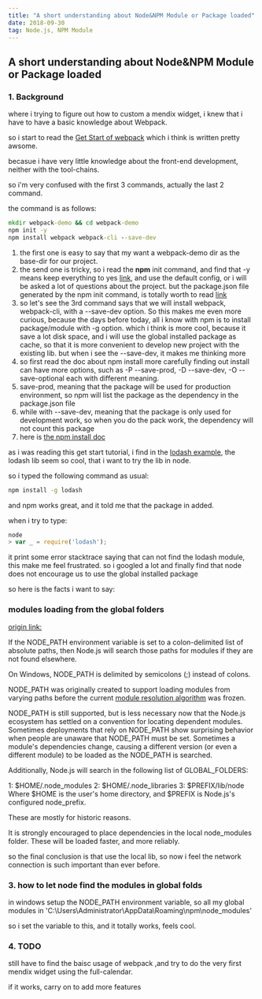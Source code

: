 ```yaml
---
title: "A short understanding about Node&NPM Module or Package loaded"
date: 2018-09-30
tag: Node.js, NPM Module
---
```


## A short understanding about Node&NPM Module or Package loaded

### 1. Background

where i trying to figure out how to custom a mendix widget, i knew that i have to have a basic knowledge about Webpack.

so i start to read the [Get Start of webpack](https://webpack.js.org/guides/getting-started/) which i think is written pretty awsome.

becasue i have very little knowledge about the front-end development, neither with the tool-chains.

so i'm very confused with the first 3 commands, actually the last 2 command.

the command is as follows:

```cmd
mkdir webpack-demo && cd webpack-demo
npm init -y
npm install webpack webpack-cli --save-dev
```

1. the first one is easy to say that my want a webpack-demo dir as the base-dir for our project.
2. the send one is tricky, so i read the **npm** init command, and find that -y means keep everything to yes [link](https://docs.npmjs.com/cli/init), and use the default config, or i will be asked a lot of questions about the project. but the package.json file generated by the npm init command, is totally worth to read [link](https://docs.npmjs.com/files/package.json)
3. so let's see the 3rd command says that we will install webpack, webpack-cli, with a --save-dev option. So this makes me even more curious, because the days before today, all i know with npm is to install package/module with -g option. which i think is more cool, because it save a lot disk space, and i will use the global installed package as cache, so that it is more convenient to develop new project with the existing lib. but when i see the --save-dev, it makes me thinking more
4. so first read the doc about npm install more carefully finding out install can have more options, such as -P --save-prod, -D --save-dev, -O --save-optional each with different meaning.
5. save-prod, meaning that the package will be used for production environment, so npm will list the package as the dependency in the package.json file
6. while with --save-dev, meaning that the package is only used for development work, so when you do the pack work, the dependency will not count this package
7. here is [the npm install doc](https://docs.npmjs.com/cli/install)

as i was reading this get start tutorial, i find in the [lodash example](https://webpack.js.org/guides/getting-started/#basic-setup), the lodash lib seem so cool, that i want to try the lib in node.

so i typed the following command as usual:

```cmd
npm install -g lodash
```

and npm works great, and it told me that the package in added.

when i try to type:

```javascript
node
> var _ = require('lodash');
```

it print some error stacktrace saying that can not find the lodash module, this make me feel frustrated. so i googled a lot and finally find that node does not encourage us to use the global installed package

so here is the facts i want to say:

### modules loading from the global folders

[origin link:](
https://nodejs.org/api/modules.html#modules_loading_from_the_global_folders)

If the NODE_PATH environment variable is set to a colon-delimited list of absolute paths, then Node.js will search those paths for modules if they are not found elsewhere.

On Windows, NODE_PATH is delimited by semicolons (;) instead of colons.

NODE_PATH was originally created to support loading modules from varying paths before the current [module resolution algorithm](https://nodejs.org/api/modules.html#modules_all_together) was frozen.

NODE_PATH is still supported, but is less necessary now that the Node.js ecosystem has settled on a convention for locating dependent modules. Sometimes deployments that rely on NODE_PATH show surprising behavior when people are unaware that NODE_PATH must be set. Sometimes a module's dependencies change, causing a different version (or even a different module) to be loaded as the NODE_PATH is searched.

Additionally, Node.js will search in the following list of GLOBAL_FOLDERS:

1: $HOME/.node_modules
2: $HOME/.node_libraries
3: $PREFIX/lib/node
Where $HOME is the user's home directory, and $PREFIX is Node.js's configured node_prefix.

These are mostly for historic reasons.

It is strongly encouraged to place dependencies in the local node_modules folder. These will be loaded faster, and more reliably.

so the final conclusion is that use the local lib, so now i feel the network connection is such important than ever before.

### 3. how to let node find the modules in global folds

in windows setup the NODE_PATH environment variable, so all my global modules in 'C:\Users\Administrator\AppData\Roaming\npm\node_modules'

so i set the variable to this, and it totally works, feels cool.

### 4. TODO

still have to find the baisc usage of webpack ,and try to do the very first mendix widget using the full-calendar.

if it works, carry on to add more features
